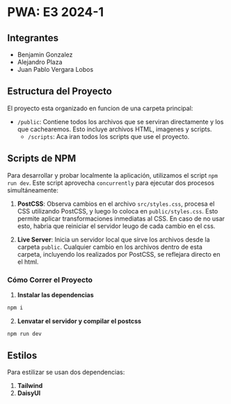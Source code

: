 # PWA: E3 2024-1

## Integrantes
- Benjamin Gonzalez
- Alejandro Plaza
- Juan Pablo Vergara Lobos

## Estructura del Proyecto

El proyecto esta organizado en funcion de una carpeta principal:

- `/public`: Contiene todos los archivos que se serviran directamente y los que cachearemos. Esto incluye archivos HTML, imagenes y scripts.
  - `/scripts`: Aca iran todos los scripts que use el proyecto.

## Scripts de NPM

Para desarrollar y probar localmente la aplicación, utilizamos el script `npm run dev`. Este script aprovecha `concurrently` para ejecutar dos procesos simultáneamente:

1. **PostCSS**: Observa cambios en el archivo `src/styles.css`, procesa el CSS utilizando PostCSS, y luego lo coloca en `public/styles.css`. Esto permite aplicar transformaciones inmediatas al CSS. En caso de no usar esto, habria que reiniciar el servidor leugo de cada cambio en el css.
   
2. **Live Server**: Inicia un servidor local que sirve los archivos desde la carpeta `public`. Cualquier cambio en los archivos dentro de esta carpeta, incluyendo los realizados por PostCSS, se reflejara directo en el html.
### Cómo Correr el Proyecto
1. **Instalar las dependencias**
```bash
npm i
```
2. **Lenvatar el servidor y compilar el postcss**

```bash
npm run dev
```


## Estilos
Para estilizar se usan dos dependencias:

1. **Tailwind**
2. **DaisyUI**